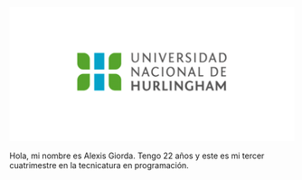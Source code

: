 ![Logo UNAHUR](./assets/UNAHUR.png)

Hola, mi nombre es Alexis Giorda. Tengo 22 años y este es mi tercer cuatrimestre en la tecnicatura en programación. 
